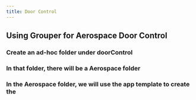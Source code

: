 ```yaml
---
title: Door Control
---
```


## Using Grouper for Aerospace Door Control

### Create an ad-hoc folder under doorControl
### In that folder, there will be a Aerospace folder
### In the Aerospace folder, we will use the app template to create the
